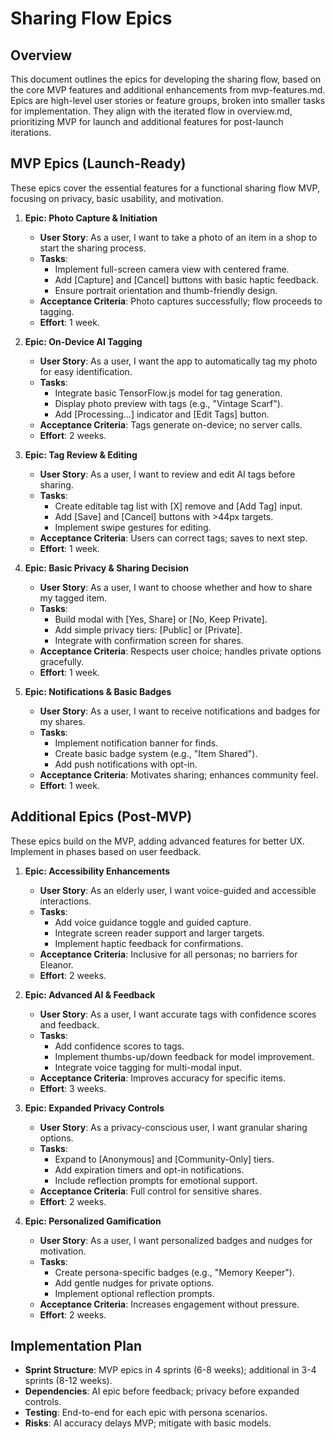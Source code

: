 # Sharing Flow Epics

## Overview

This document outlines the epics for developing the sharing flow, based on the core MVP features and additional enhancements from mvp-features.md. Epics are high-level user stories or feature groups, broken into smaller tasks for implementation. They align with the iterated flow in overview.md, prioritizing MVP for launch and additional features for post-launch iterations.

## MVP Epics (Launch-Ready)

These epics cover the essential features for a functional sharing flow MVP, focusing on privacy, basic usability, and motivation.

1. **Epic: Photo Capture & Initiation**
   - **User Story**: As a user, I want to take a photo of an item in a shop to start the sharing process.
   - **Tasks**:
     - Implement full-screen camera view with centered frame.
     - Add [Capture] and [Cancel] buttons with basic haptic feedback.
     - Ensure portrait orientation and thumb-friendly design.
   - **Acceptance Criteria**: Photo captures successfully; flow proceeds to tagging.
   - **Effort**: 1 week.

2. **Epic: On-Device AI Tagging**
   - **User Story**: As a user, I want the app to automatically tag my photo for easy identification.
   - **Tasks**:
     - Integrate basic TensorFlow.js model for tag generation.
     - Display photo preview with tags (e.g., "Vintage Scarf").
     - Add [Processing...] indicator and [Edit Tags] button.
   - **Acceptance Criteria**: Tags generate on-device; no server calls.
   - **Effort**: 2 weeks.

3. **Epic: Tag Review & Editing**
   - **User Story**: As a user, I want to review and edit AI tags before sharing.
   - **Tasks**:
     - Create editable tag list with [X] remove and [Add Tag] input.
     - Add [Save] and [Cancel] buttons with >44px targets.
     - Implement swipe gestures for editing.
   - **Acceptance Criteria**: Users can correct tags; saves to next step.
   - **Effort**: 1 week.

4. **Epic: Basic Privacy & Sharing Decision**
   - **User Story**: As a user, I want to choose whether and how to share my tagged item.
   - **Tasks**:
     - Build modal with [Yes, Share] or [No, Keep Private].
     - Add simple privacy tiers: [Public] or [Private].
     - Integrate with confirmation screen for shares.
   - **Acceptance Criteria**: Respects user choice; handles private options gracefully.
   - **Effort**: 1 week.

5. **Epic: Notifications & Basic Badges**
   - **User Story**: As a user, I want to receive notifications and badges for my shares.
   - **Tasks**:
     - Implement notification banner for finds.
     - Create basic badge system (e.g., "Item Shared").
     - Add push notifications with opt-in.
   - **Acceptance Criteria**: Motivates sharing; enhances community feel.
   - **Effort**: 1 week.

## Additional Epics (Post-MVP)

These epics build on the MVP, adding advanced features for better UX. Implement in phases based on user feedback.

1. **Epic: Accessibility Enhancements**
   - **User Story**: As an elderly user, I want voice-guided and accessible interactions.
   - **Tasks**:
     - Add voice guidance toggle and guided capture.
     - Integrate screen reader support and larger targets.
     - Implement haptic feedback for confirmations.
   - **Acceptance Criteria**: Inclusive for all personas; no barriers for Eleanor.
   - **Effort**: 2 weeks.

2. **Epic: Advanced AI & Feedback**
   - **User Story**: As a user, I want accurate tags with confidence scores and feedback.
   - **Tasks**:
     - Add confidence scores to tags.
     - Implement thumbs-up/down feedback for model improvement.
     - Integrate voice tagging for multi-modal input.
   - **Acceptance Criteria**: Improves accuracy for specific items.
   - **Effort**: 3 weeks.

3. **Epic: Expanded Privacy Controls**
   - **User Story**: As a privacy-conscious user, I want granular sharing options.
   - **Tasks**:
     - Expand to [Anonymous] and [Community-Only] tiers.
     - Add expiration timers and opt-in notifications.
     - Include reflection prompts for emotional support.
   - **Acceptance Criteria**: Full control for sensitive shares.
   - **Effort**: 2 weeks.

4. **Epic: Personalized Gamification**
   - **User Story**: As a user, I want personalized badges and nudges for motivation.
   - **Tasks**:
     - Create persona-specific badges (e.g., "Memory Keeper").
     - Add gentle nudges for private options.
     - Implement optional reflection prompts.
   - **Acceptance Criteria**: Increases engagement without pressure.
   - **Effort**: 2 weeks.

## Implementation Plan

- **Sprint Structure**: MVP epics in 4 sprints (6-8 weeks); additional in 3-4 sprints (8-12 weeks).
- **Dependencies**: AI epic before feedback; privacy before expanded controls.
- **Testing**: End-to-end for each epic with persona scenarios.
- **Risks**: AI accuracy delays MVP; mitigate with basic models.
